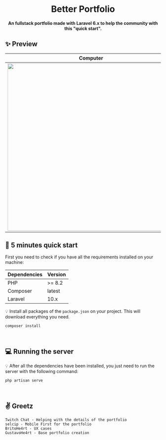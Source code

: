 <h1 align="center">
  Better Portfolio
</h1>

<h4 align="center">
    An fullstack portfolio made with Laravel 6.x to help the community with this "quick start".  
</h4> 

## :sparkles: Preview

| Computer                                                                                                             | Mobile                                                                                                               |
|----------------------------------------------------------------------------------------------------------------------|----------------------------------------------------------------------------------------------------------------------|
| <a href="https://imgur.com/a/XELnLPd" target=”_blank”><img src="https://i.imgur.com/5THAPa7.png" width="540px"/></a> | <a href="https://imgur.com/a/XELnLPd" target="_blank"><img src="https://i.imgur.com/1CTrqyZ.png" width="280px"/></a> | 

## :rocket: 5 minutes quick start

First you need to check if you have all the requirements installed on your machine:

| Dependencies | Version |
|--------------|---------|
| PHP          | \>= 8.2 | 
| Composer     | latest  | 
| Laravel      | 10.x    | 

:bulb: Install all packages of the `package.json` on your project. This will download everything you need.

```
composer install
```

<br>

## :computer: Running the server

:bulb: After all the dependencies have been installed, you just need to run the server with the following command:

```
php artisan serve
```

<br>

## :v: Greetz

```
Twitch Chat - Helping with the details of the portfolio
selcip - Mobile First for the portfolio
BritoHe4rt - UX cases
GustavoHe4rt - Base portfolio creation
```
